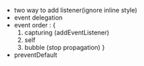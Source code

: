 - two way to add listener(ignore inline style)
- event delegation
- event order : {
	1. capturing (addEventListener)
	2. self
	3. bubble (stop propagation)
} 
- preventDefault
